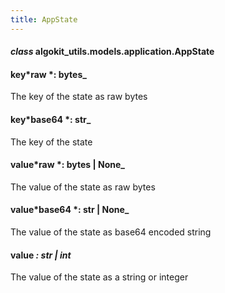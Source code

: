 ```yaml
---
title: AppState
---
```


#### _class_ algokit_utils.models.application.AppState

#### key*raw *: bytes\_

The key of the state as raw bytes

#### key*base64 *: str\_

The key of the state

#### value*raw *: bytes | None\_

The value of the state as raw bytes

#### value*base64 *: str | None\_

The value of the state as base64 encoded string

#### value _: str | int_

The value of the state as a string or integer
